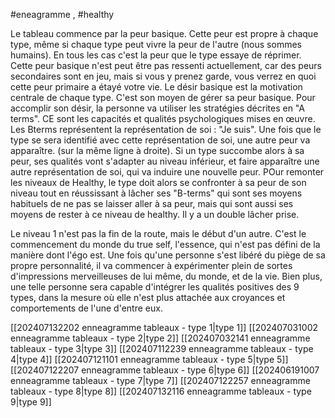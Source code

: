 #eneagramme , #healthy 

Le tableau commence par la peur basique. Cette peur est propre à chaque type, même si chaque type peut vivre la peur de l'autre (nous sommes humains). En tous les cas c'est la peur que le type essaye de réprimer. Cette peur basique n'est peut être pas ressenti actuellement, car des peurs secondaires sont en jeu, mais si vous y prenez garde, vous verrez en quoi cette peur primaire a étayé votre vie.
Le désir basique est la motivation centrale de chaque type. C'est son moyen de gérer sa peur basique.
Pour accomplir son désir, la personne va utiliser les stratégies décrites en "A terms". CE sont les capacités et qualités psychologiques mises en œuvre.
Les Bterms représentent la représentation de soi : "Je suis".
Une fois que le type se sera identifié avec cette représentation de soi, une autre peur va apparaître. (sur la même ligne à droite). 
Si un type succombe alors à sa peur, ses qualités vont s'adapter au niveau inférieur, et faire apparaître une autre représentation de soi, qui va induire une nouvelle peur.
POur remonter les niveaux de Healthy, le type doit alors se confronter à sa peur de son niveau tout en réussissant à lâcher ses "B-terms" qui sont ses moyens habituels de ne pas se laisser aller à sa peur, mais qui sont aussi ses moyens de rester à ce niveau de healthy. Il y a un double lâcher prise.

Le niveau 1 n'est pas la fin de la route, mais le début d'un autre. C'est le commencement du monde du true self, l'essence, qui n'est pas défini de la manière dont l'égo est. Une fois qu'une personne s'est libéré du piège de sa propre personnalité, il va commencer à expérimenter plein de sortes d'impressions merveilleuses de lui même, du monde, et de la vie. Bien plus, une telle personne sera capable d'intégrer les qualités positives des 9 types, dans la mesure où elle n'est plus attachée aux croyances et comportements de l'une d'entre eux.

[[202407132202 enneagramme tableaux - type 1|type 1]]
[[202407031002 enneagramme tableaux - type 2|type 2]]
[[202407032141 enneagramme tableaux - type 3|type 3]]
[[202407112239 enneagramme tableaux - type 4|type 4]]
[[202407121101 enneagramme tableaux - type 5|type 5]]
[[202407122207 enneagramme tableaux - type 6|type 6]]
[[202406191007 enneagramme tableaux - type 7|type 7]]
[[202407122257 enneagramme tableaux - type 8|type 8]]
[[202407132116 enneagramme tableaux - type 9|type 9]]

